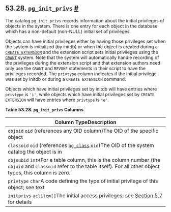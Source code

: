 ## 53.28. `pg_init_privs` [#](#CATALOG-PG-INIT-PRIVS)

The catalog `pg_init_privs` records information about the initial privileges of objects in the system. There is one entry for each object in the database which has a non-default (non-NULL) initial set of privileges.

Objects can have initial privileges either by having those privileges set when the system is initialized (by initdb) or when the object is created during a [`CREATE EXTENSION`](sql-createextension.html "CREATE EXTENSION") and the extension script sets initial privileges using the [`GRANT`](sql-grant.html "GRANT") system. Note that the system will automatically handle recording of the privileges during the extension script and that extension authors need only use the `GRANT` and `REVOKE` statements in their script to have the privileges recorded. The `privtype` column indicates if the initial privilege was set by initdb or during a `CREATE EXTENSION` command.

Objects which have initial privileges set by initdb will have entries where `privtype` is `'i'`, while objects which have initial privileges set by `CREATE EXTENSION` will have entries where `privtype` is `'e'`.

**Table 53.28. `pg_init_privs` Columns**

| Column TypeDescription                                                                                                                                                   |
| ------------------------------------------------------------------------------------------------------------------------------------------------------------------------ |
| `objoid` `oid` (references any OID column)The OID of the specific object                                                                                                 |
| `classoid` `oid` (references [`pg_class`](catalog-pg-class.html "53.11. pg_class").`oid`)The OID of the system catalog the object is in                                  |
| `objsubid` `int4`For a table column, this is the column number (the `objoid` and `classoid` refer to the table itself). For all other object types, this column is zero. |
| `privtype` `char`A code defining the type of initial privilege of this object; see text                                                                                  |
| `initprivs` `aclitem[]`The initial access privileges; see [Section 5.7](ddl-priv.html "5.7. Privileges") for details                                                     |